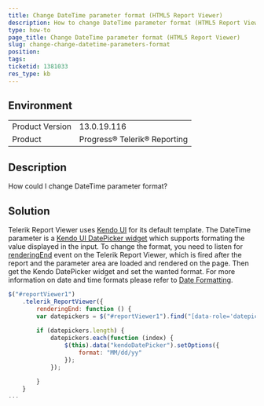 ```yaml
---
title: Change DateTime parameter format (HTML5 Report Viewer)
description: How to change DateTime parameter format (HTML5 Report Viewer)
type: how-to
page_title: Change DateTime parameter format (HTML5 Report Viewer)
slug: change-change-datetime-parameters-format
position: 
tags: 
ticketid: 1381033
res_type: kb
---
```


## Environment
<table>
	<tr>
		<td>Product Version</td>
		<td>13.0.19.116</td>
	</tr>
	<tr>
		<td>Product</td>
		<td>Progress® Telerik® Reporting</td>
	</tr>
</table>


## Description
How could I change DateTime parameter format?

## Solution
Telerik Report Viewer uses [Kendo UI](https://www.telerik.com/kendo-ui) for its default template. The DateTime parameter is a [Kendo UI DatePicker widget](https://docs.telerik.com/kendo-ui/api/javascript/ui/datepicker) 
which supports formating the value displayed in the input. To change the format, you need to listen for [renderingEnd](https://docs.telerik.com/reporting/html5-report-viewer-reportviewer-events-renderingend) event on the Telerik Report Viewer, 
which is fired after the report and the parameter area are loaded and rendered on the page. Then get the Kendo DatePicker widget and set the wanted format.
For more information on date and time formats please refer to [Date Formatting](https://docs.telerik.com/kendo-ui/framework/globalization/dateformatting).

```JavaScript
$("#reportViewer1")
	.telerik_ReportViewer({                  
		renderingEnd: function () {
        var datepickers = $("#reportViewer1").find("[data-role='datepicker']");
        
        if (datepickers.length) {
            datepickers.each(function (index) {
                $(this).data("kendoDatePicker").setOptions({
                    format: "MM/dd/yy"
                });
            });

        }
    }
...
```
